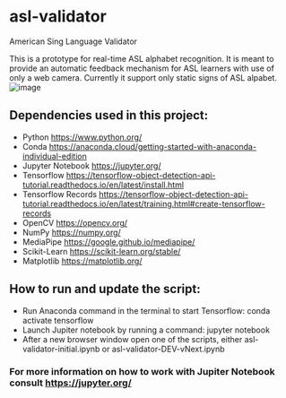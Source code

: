 # asl-validator
American Sing Language Validator

This is a prototype for real-time ASL alphabet recognition. It is meant to provide an automatic feedback mechanism for ASL learners with use of only a web camera.
Currently it support only static signs of ASL alpabet.
![image](https://user-images.githubusercontent.com/40677903/171730881-6ec40b7e-e5c4-48e4-b08b-f665f2108c2b.png)

## Dependencies used in this project:
- Python https://www.python.org/
- Conda https://anaconda.cloud/getting-started-with-anaconda-individual-edition
- Jupyter Notebook https://jupyter.org/
- Tensorflow https://tensorflow-object-detection-api-tutorial.readthedocs.io/en/latest/install.html
- Tensorflow Records https://tensorflow-object-detection-api-tutorial.readthedocs.io/en/latest/training.html#create-tensorflow-records
- OpenCV https://opencv.org/
- NumPy https://numpy.org/
- MediaPipe https://google.github.io/mediapipe/
- Scikit-Learn https://scikit-learn.org/stable/
- Matplotlib https://matplotlib.org/

## How to run and update the script:
- Run Anaconda command in the terminal to start Tensorflow: conda activate tensorflow
- Launch Jupiter notebook by running a command: jupyter notebook
- After a new browser window open one of the scripts, either asl-validator-initial.ipynb or asl-validator-DEV-vNext.ipynb

### For more information on how to work with Jupiter Notebook consult https://jupyter.org/
